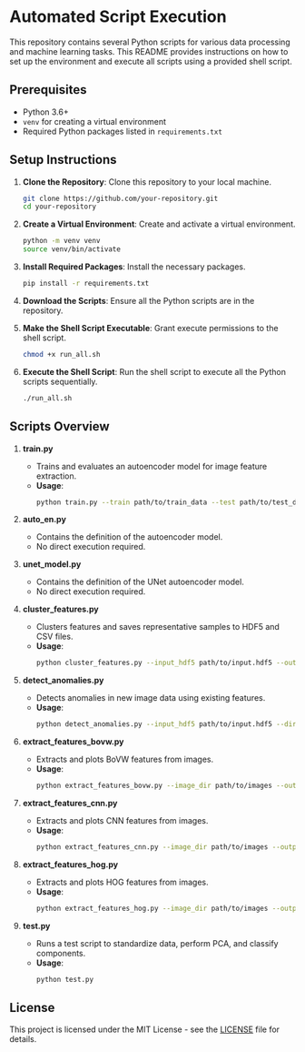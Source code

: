 
# Automated Script Execution

This repository contains several Python scripts for various data processing and machine learning tasks. This README provides instructions on how to set up the environment and execute all scripts using a provided shell script.

## Prerequisites

- Python 3.6+
- `venv` for creating a virtual environment
- Required Python packages listed in `requirements.txt`

## Setup Instructions

1. **Clone the Repository**: Clone this repository to your local machine.
    ```bash
    git clone https://github.com/your-repository.git
    cd your-repository
    ```

2. **Create a Virtual Environment**: Create and activate a virtual environment.
    ```bash
    python -m venv venv
    source venv/bin/activate
    ```

3. **Install Required Packages**: Install the necessary packages.
    ```bash
    pip install -r requirements.txt
    ```

4. **Download the Scripts**: Ensure all the Python scripts are in the repository.

5. **Make the Shell Script Executable**: Grant execute permissions to the shell script.
    ```bash
    chmod +x run_all.sh
    ```

6. **Execute the Shell Script**: Run the shell script to execute all the Python scripts sequentially.
    ```bash
    ./run_all.sh
    ```

## Scripts Overview

1. **train.py**
    - Trains and evaluates an autoencoder model for image feature extraction.
    - **Usage**:
        ```bash
        python train.py --train path/to/train_data --test path/to/test_data --val path/to/val_data --output path/to/output
        ```

2. **auto_en.py**
    - Contains the definition of the autoencoder model.
    - No direct execution required.

3. **unet_model.py**
    - Contains the definition of the UNet autoencoder model.
    - No direct execution required.

4. **cluster_features.py**
    - Clusters features and saves representative samples to HDF5 and CSV files.
    - **Usage**:
        ```bash
        python cluster_features.py --input_hdf5 path/to/input.hdf5 --output_hdf5 path/to/output.hdf5 --output_csv path/to/output.csv --method umap --n_clusters 4 --n_samples 100 --output_dir ./dist
        ```

5. **detect_anomalies.py**
    - Detects anomalies in new image data using existing features.
    - **Usage**:
        ```bash
        python detect_anomalies.py --input_hdf5 path/to/input.hdf5 --directory path/to/new_images --output_dir ./output
        ```

6. **extract_features_bovw.py**
    - Extracts and plots BoVW features from images.
    - **Usage**:
        ```bash
        python extract_features_bovw.py --image_dir path/to/images --output_csv path/to/features_bovw.csv
        ```

7. **extract_features_cnn.py**
    - Extracts and plots CNN features from images.
    - **Usage**:
        ```bash
        python extract_features_cnn.py --image_dir path/to/images --output_csv path/to/features_cnn.csv --output_hdf5 path/to/features_cnn.hdf5
        ```

8. **extract_features_hog.py**
    - Extracts and plots HOG features from images.
    - **Usage**:
        ```bash
        python extract_features_hog.py --image_dir path/to/images --output_csv path/to/features_hog.csv
        ```

9. **test.py**
    - Runs a test script to standardize data, perform PCA, and classify components.
    - **Usage**:
        ```bash
        python test.py
        ```

## License

This project is licensed under the MIT License - see the [LICENSE](LICENSE) file for details.
